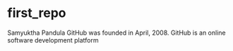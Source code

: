# first_repo
Samyuktha Pandula
GitHub was founded in April, 2008.
GitHub is an online software development platform